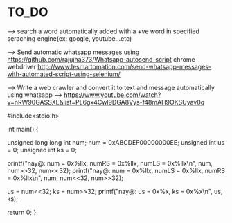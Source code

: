 # TO_DO


--> search a word automatically added with a +ve word in specified seraching engine(ex: google, youtube...etc)

--> Send automatic whatsapp messages using https://github.com/rajujha373/Whatsapp-autosend-script
chrome webdriver
http://www.lesmartomation.com/send-whatsapp-messages-with-automated-script-using-selenium/

--> Write a web crawler and convert it to text and message automatically using whatsapp
--> https://www.youtube.com/watch?v=nRW90GASSXE&list=PL6gx4Cwl9DGA8Vys-f48mAH9OKSUyav0q


#include<stdio.h>

int main()
{

unsigned long long int num;
num = 0xABCDEF00000000EE;
unsigned int us = 0;
unsigned int ks = 0;

printf("nay@: num = 0x%llx, numRS = 0x%llx, numLS = 0x%llx\n", num, num>>32, num<<32);
printf("nay@: num = 0x%llx, numLS = 0x%llx, numRS = 0x%llx\n", num, num<<32, num>>32);

us = num<<32;
ks = num>>32;
printf("nay@: us = 0x%x, ks = 0x%x\n", us, ks);



return 0;
}

